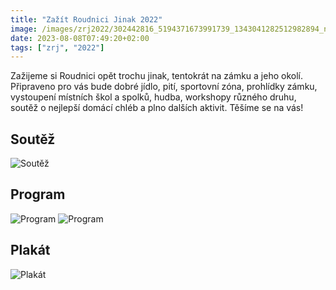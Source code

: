 ```yaml
---
title: "Zažít Roudnici Jinak 2022"
image: /images/zrj2022/302442816_5194371673991739_1343041282512982894_n.jpg
date: 2023-08-08T07:49:20+02:00
tags: ["zrj", "2022"]
---
```


Zažijeme si Roudnici opět trochu jinak, tentokrát na zámku a jeho okolí.
Připraveno pro vás bude dobré jídlo, pití, sportovní zóna, prohlídky zámku, vystoupení místních škol a spolků, hudba, workshopy různého druhu, soutěž o nejlepší domácí chléb a plno dalších aktivit.
Těšíme se na vás!

## Soutěž

![Soutěž](/images/zrj2022/soutez.jpg)


## Program

![Program](/images/zrj2022/program1.jpg)
![Program](/images/zrj2022/program2.jpg)

## Plakát

![Plakát](/images/zrj2022/plakat.jpg)
